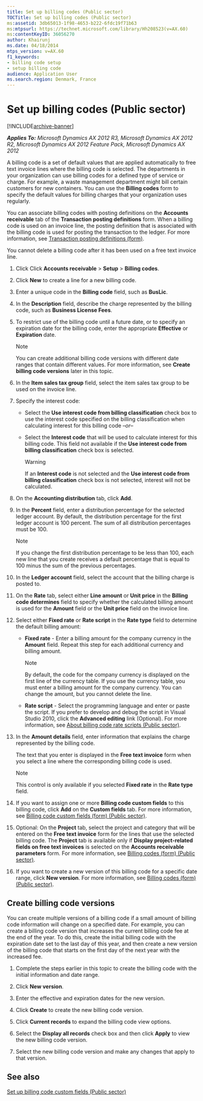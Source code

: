 ```yaml
---
title: Set up billing codes (Public sector)
TOCTitle: Set up billing codes (Public sector)
ms:assetid: 3db65013-1f98-4653-b222-6fdc19f71b63
ms:mtpsurl: https://technet.microsoft.com/library/Hh208523(v=AX.60)
ms:contentKeyID: 36056270
author: Khairunj
ms.date: 04/18/2014
mtps_version: v=AX.60
f1_keywords:
- billing code setup
- setup billing code
audience: Application User
ms.search.region: Denmark, France
---
```


# Set up billing codes (Public sector) 


[!INCLUDE[archive-banner](includes/archive-banner.md)]


_**Applies To:** Microsoft Dynamics AX 2012 R3, Microsoft Dynamics AX 2012 R2, Microsoft Dynamics AX 2012 Feature Pack, Microsoft Dynamics AX 2012_

A billing code is a set of default values that are applied automatically to free text invoice lines where the billing code is selected. The departments in your organization can use billing codes for a defined type of service or charge. For example, a waste management department might bill certain customers for new containers. You can use the **Billing codes** form to specify the default values for billing charges that your organization uses regularly.

You can associate billing codes with posting definitions on the **Accounts receivable** tab of the **Transaction posting definitions** form. When a billing code is used on an invoice line, the posting definition that is associated with the billing code is used for posting the transaction to the ledger. For more information, see [Transaction posting definitions (form)](https://technet.microsoft.com/library/hh242550\(v=ax.60\)).

You cannot delete a billing code after it has been used on a free text invoice line.

1.  Click Click **Accounts receivable** \> **Setup** \> **Billing codes**.

2.  Click **New** to create a line for a new billing code.

3.  Enter a unique code in the **Billing code** field, such as **BusLic**.

4.  In the **Description** field, describe the charge represented by the billing code, such as **Business License Fees**.

5.  To restrict use of the billing code until a future date, or to specify an expiration date for the billing code, enter the appropriate **Effective** or **Expiration** date.
    

    > [!NOTE]
    > <P>You can create additional billing code versions with different date ranges that contain different values. For more information, see <STRONG>Create billing code versions</STRONG> later in this topic.</P>



6.  In the **Item sales tax group** field, select the item sales tax group to be used on the invoice line.

7.  Specify the interest code:
    
      - Select the **Use interest code from billing classification** check box to use the interest code specified on the billing classification when calculating interest for this billing code *–or–*
    
      - Select the **Interest code** that will be used to calculate interest for this billing code. This field not available if the **Use interest code from billing classification** check box is selected.
        

        > [!WARNING]
        > <P>If an <STRONG>Interest code</STRONG> is not selected and the <STRONG>Use interest code from billing classification</STRONG> check box is not selected, interest will not be calculated.</P>



8.  On the **Accounting distribution** tab, click **Add**.

9.  In the **Percent** field, enter a distribution percentage for the selected ledger account. By default, the distribution percentage for the first ledger account is 100 percent. The sum of all distribution percentages must be 100.
    

    > [!NOTE]
    > <P>If you change the first distribution percentage to be less than 100, each new line that you create receives a default percentage that is equal to 100 minus the sum of the previous percentages.</P>



10. In the **Ledger account** field, select the account that the billing charge is posted to.

11. On the **Rate** tab, select either **Line amount** or **Unit price** in the **Billing code determines** field to specify whether the calculated billing amount is used for the **Amount** field or the **Unit price** field on the invoice line.

12. Select either **Fixed rate** or **Rate script** in the **Rate type** field to determine the default billing amount:
    
      - **Fixed rate** - Enter a billing amount for the company currency in the **Amount** field. Repeat this step for each additional currency and billing amount.
        

        > [!NOTE]
        > <P>By default, the code for the company currency is displayed on the first line of the currency table. If you use the currency table, you must enter a billing amount for the company currency. You can change the amount, but you cannot delete the line.</P>

    
      - **Rate script** - Select the programming language and enter or paste the script. If you prefer to develop and debug the script in Visual Studio 2010, click the **Advanced editing** link (Optional). For more information, see [About billing code rate scripts (Public sector)](about-billing-code-rate-scripts-public-sector.md).

13. In the **Amount details** field, enter information that explains the charge represented by the billing code.
    
    The text that you enter is displayed in the **Free text invoice** form when you select a line where the corresponding billing code is used.
    

    > [!NOTE]
    > <P>This control is only available if you selected <STRONG>Fixed rate</STRONG> in the <STRONG>Rate type</STRONG> field.</P>



14. If you want to assign one or more **Billing code custom fields** to this billing code, click **Add** on the **Custom fields** tab. For more information, see [Billing code custom fields (form) (Public sector)](https://technet.microsoft.com/library/hh208512\(v=ax.60\)).

15. Optional: On the **Project** tab, select the project and category that will be entered on the **Free text invoice** form for the lines that use the selected billing code. The **Project** tab is available only if **Display project-related fields on free text invoices** is selected on the **Accounts receivable parameters** form. For more information, see [Billing codes (form) (Public sector)](https://technet.microsoft.com/library/hh208543\(v=ax.60\)).

16. If you want to create a new version of this billing code for a specific date range, click **New version**. For more information, see [Billing codes (form) (Public sector)](https://technet.microsoft.com/library/hh208543\(v=ax.60\)).

## Create billing code versions

You can create multiple versions of a billing code if a small amount of billing code information will change on a specified date. For example, you can create a billing code version that increases the current billing code fee at the end of the year. To do this, create the initial billing code with the expiration date set to the last day of this year, and then create a new version of the billing code that starts on the first day of the next year with the increased fee.

1.  Complete the steps earlier in this topic to create the billing code with the initial information and date range.

2.  Click **New version**.

3.  Enter the effective and expiration dates for the new version.

4.  Click **Create** to create the new billing code version.

5.  Click **Current records** to expand the billing code view options.

6.  Select the **Display all records** check box and then click **Apply** to view the new billing code version.

7.  Select the new billing code version and make any changes that apply to that version.

## See also

[Set up billing code custom fields (Public sector)](set-up-billing-code-custom-fields-public-sector.md)

  


